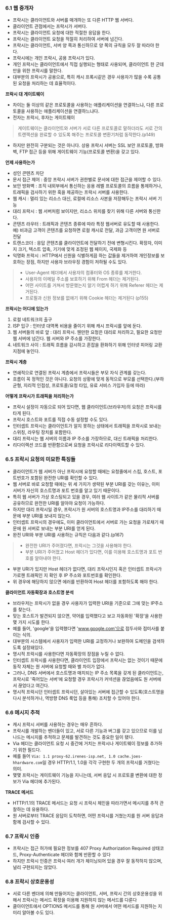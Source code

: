 ### 6.1 웹 중개자
- 프락시는 클라이언트와 서버를 매개하는 또 다른 HTTP 웹 서버다.
- 클라이언트 관점에서는 프락시가 서버다.
- 프락시는 클라이언트 요청에 대한 적절한 응답을 한다.
- 프락시는 클라이언트 요청을 적절히 처리하여 서버에 넘긴다.
- 프락시는 클라이언트, 서버 양 쪽과 통신하므로 양 쪽의 규칙을 모두 잘 따라야 한다.
- 프락시에는 개인 프락시, 공용 프락시가 있다. 
- 개인 프락시는 클라이언트에서 직접 실행되는 형태로 사용되며, 클라이언트 한 군데만을 위한 프락시를 말한다.
- 대부분의 프락시가 공용으로, 특히 캐시 프록시같은 경우 사용자가 많을 수록 공통된 요청을 처리하는 데 효율적이다.

**프락시 대 게이트웨이**
- 차이는 둘 이상의 같은 프로토콜을 사용하는 애플리케이션을 연결하느냐, 다른 프로토콜을 사용하는 애플리케이션을 연결하느냐다.
- 전자는 프락시, 후자는 게이트웨이
> 게이트웨이는 클라이언트와 서버가 서로 다른 프로토콜로 말하더라도 서로 간의 트랜잭션을 완료할 수 있도록 해주는 프로토콜 변환기처럼 동작한다.(p149)
- 하지만 완전히 구분되는 것은 아니다. 상용 프락시 서버는 SSL 보안 프로토콜, 방화벽, FTP 접근 등을 위해 게이트웨이 기능(프로토콜 변환)을 갖고 있다.

**언제 사용하는가**
- 성인 콘텐츠 차단
- 문서 접근 제어 : 중앙 프락시 서버가 권한별로 문서에 대한 접근을 제어할 수 있다.
- 보안 방화벽 : 조직 내외부에서 통신하는 응용 레벨 프로토콜의 흐름을 통제하거나, 트래픽을 검사하기 위한 훅을 제공하는 프락시 서버를 사용한다.
- 웹 캐시 : 멀리 있는 리소스 대신, 로컬에 리소스 사본을 저장해두는 프락시 서버 기능
- 대리 프락시 : 웹 서버처럼 보이지만, 리소스 위치를 찾기 위해 다른 서버와 통신한다. 
- 콘텐츠 라우터 : 트래픽과 콘텐츠 종류에 따라 특정 웹서버로 유도할 때 사용한다. 예) 비과금 고객이 콘텐츠를 요청하면 로컬 캐시로 전달, 과금 고객이면 원 서버로 전달
- 트랜스코더 : 응답 콘텐츠를 클라이언트에 전달하기 전에 변형시킨다. 확장자, 이미지 크기, 텍스트 압축, 기기에 맞게 조정된 웹 페이지, 국제화 등
- 익명화 프락시 : HTTP에서 신원을 식별하게끔 하는 값들을 제거하여 개인정보를 보호하는 장점, 하지만 사용자 브라우징 경험이 저하될 수도 있다.

> - User-Agent 헤더에서 사용자의 컴퓨터와 OS 종류를 제거한다.<br>
> - 사용자의 이메일 주소를 보호하기 위해 From 헤더는 제거된다.<br>
> - 어떤 사이트를 거쳐서 방문했는지 알기 어렵게 하기 위해 Referer 헤더는 제거된다.<br>
> - 프로필과 신원 정보를 없애기 위해 Cookie 헤더는 제거된다 (p155)
 
**프락시는 어디에 있는가**
1. 로컬 네트워크의 출구
2. ISP 입구 : 인터넷 대역폭 비용을 줄이기 위해 캐시 프락시를 앞에 둔다.
3. 웹 서버들의 바로 앞 : 대리 프락시. 웬만한 요청은 대리로 처리하고, 필요한 요청만 웹 서버에 넘긴다. 웹 서버와 IP 주소를 가장한다.
4. 네트워크 사이 : 트래픽 흐름을 감시하고 혼잡을 환화하기 위해 인터넷 피어링 교환 지점에 놓인다.

**프락시 계층**
- 연쇄적으로 연결된 프락시 계층에서 프락시들은 부모 자식 관계를 갖는다.
- 흐름이 꼭 정적인 것은 아니다. 요청의 상황에 맞게 동적으로 부모를 선택한다.(부하 균형, 지리적 인접성, 프로토콜/요청 타입, 유료 서비스 가입자 등에 따라)

**어떻게 프락시가 트래픽을 처리하는가**
- 프락시 설정이 자동으로 되어 있다면, 웹 클라이언트(브라우저)의 요청은 프락시를 타게 된다.
- 프락시 호스트와 포트를 직접 수동 설정할 수도 있다.
- 인터셉트 프락시는 클라이언트가 알지 못하는 상태에서 트래픽을 프락시로 보내는 스위칭, 라우팅 장치를 포함한다.
- 대리 프락시는 웹 서버의 이름과 IP 주소를 가장하므로, 대신 트래픽을 처리한다.
- 리다이렉션 코드를 반환함으로써 요청을 프락시로 리다이렉트할 수 있다.

### 6.5 프락시 요청의 미묘한 특징들
- 클라이언트가 웹 서버가 아닌 프락시에 요청할 때에는 요청줄에서 스킴, 호스트, 포트번호가 포함된 완전한 URI를 확인할 수 있다.
- 웹 서버로 바로 요청할 때에는 위 세 가지가 생략된 부분 URI를 갖는 이유는, 이미 서버가 자신의 호스트명과 포트 번호를 알고 있기 때문이다.
- 특히 웹 서버가 가상 호스팅되고 있을 경우, 여러 웹 사이트가 같은 물리적 서버를 공유하므로 완전한 URI를 알아야 요청이 가능하다.
- 하지만 대리 프락시일 경우, 프락시가 원 서버의 호스트명과 IP주소를 대리하기 때문에 부분 URI를 보내지 않는다.
- 인터셉트 프락시의 경우에도, 이미 클라이언트에서 서버로 가는 요청을 가로채기 때문에 원 서버로 보내는 부분 URI를 얻게 된다.
- 완전 URI와 부분 URI를 사용하는 규칙은 다음과 같다.(p167)
> - 완전한 URI가 주어졌다면, 프락시는 그것을 사용해야 한다.<br>
> - 부분 URI가 주어졌고 Host 헤더가 있다면, 이를 이용해 호스트명과 포트 번호를 알아내야 한다.<br>
 - 부분 URI가 있지만 Host 헤더가 없다면, 대리 프락시인지 혹은 인터셉트 프락시가 가로챈 트래픽인 지 확인 후 IP 주소와 포트번호를 확인한다.
 - 위 경우에 해당하지 않으면 에러를 반환하여 Host 헤더를 포함하도록 해야 한다.
 
 **클라이언트 자동확장과 호스트명 분석** 
 - 브라우저는 프락시가 없을 경우 사용자가 입력한 URI을 기준으로 그에 맞는 IP주소를 찾는다.
 - 맞는 호스트가 발견되지 않으면, 약어를 입력했다고 보고 자동화된 '확장'을 사용한 몇 가지 시도를 한다.
 - 예를 들어, 'google'을 입력했다면 'www.google.com'으로 접두사와 접미사를 붙이는 식의.
 - 대부분의 시스템에서 사용자가 입력한 URI를 교정하거나 보완하여 도메인을 검색하도록 설정돼있다.
 - 명시적 프락시를 사용한다면 자동확장의 장점을 누릴 수 없다.
 - 인터셉트 프락시를 사용한다면, 클라이언트 입장에서 프락시는 없는 것이기 때문에 동작 자체는 원 서버에 요청할 때와 별 차이가 없다.
 - 그러나, DNS 서버에서 호스트명과 매치되는 IP 주소 목록을 갖게 된 클라이언트는, 프락시로 '죽어있는 서버'에 요청할 경우 프락시가 커넥션을 끊었음에도 원 서버에서 끊었다고 여긴다.
 - 명시적 프락시던 인터셉트 프락시던, 살아있는 서버에 접근할 수 있도록(호스트명을 다시 분석하거나, 역방향 DNS 룩업 등을 통해) 조치할 수 있어야 한다.

### 6.6 메시지 추적
- 캐시 프락시 서버를 사용하는 경우는 매우 흔하다. 
- 프락시를 개발하는 벤더들이 있고, 서로 다른 기능과 버그를 갖고 있으므로 이를 넘나드는 메시지를 추적하고 문제를 발견하는 것도 중요한 일이 됐다.
- Via 헤더는 클라이언트 요청 시 중간에 거치는 프락시나 게이트웨이 정보를 추가하기 위한 필드다. 
- 예를 들어 `Via: 1.1 proxy-62.irenes-isp.net, 1.0 cache.joes-hhardware.com`일 경우 HTTP/1.1, 1.0을 각각 구현한 두 개의 프락시를 거쳤다는 의미.
- 몇몇 프락시는 게이트웨이 기능을 지니는데, 서버 응답 시 프로토콜 변환에 대한 정보가 Via 헤더에 추가된다.

**TRACE 메서드**
- HTTP/1.1의 TRACE 메서드는 요청 시 프락시 체인을 따라가면서 메시지를 추적 관찰하는 데 유용하다.
- 원 서버로부터 TRACE 응답이 도착하면, 어떤 프락시를 거쳤는지를 원 서버 응답과 함께 검사할 수 있다.

### 6.7 프락시 인증
- 프락시는 접근 허가에 필요한 정보를 407 Proxy Authorization Required 상태코드, Proxy-Authenticate 헤더와 함께 반환할 수 있다
- 하지만 프락시 인증은 프락시 여러 개가 체이닝되어 있을 경우 잘 동작하지 않으며, 널리 구현되지는 않았다.

### 6.8 프락시 상호운용성
- 서로 다른 벤더에 의해 만들어지는 클라이언트, 서버, 프락시 간의 상호운용성을 위해서 프락시는 메서드 확장을 이용해 지원하지 않는 메서드를 다룬다
- 클아이언트에서 OPTIONS 메서드를 통해 원 서버에서 어떤 메서드를 지원하는 지 미리 알아볼 수도 있다.
